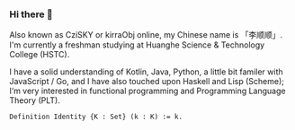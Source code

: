 ### Hi there 👋

Also known as CziSKY or kirraObj online, my Chinese name is 「李顺顺」. I'm currently a freshman studying at Huanghe Science & Technology College (HSTC).

I have a solid understanding of Kotlin, Java, Python, a little bit familer with JavaScript / Go, and I have also touched upon Haskell and Lisp (Scheme); I‘m very interested in functional programming and Programming Language Theory (PLT). 

```coq
Definition Identity {K : Set} (k : K) := k.
```

